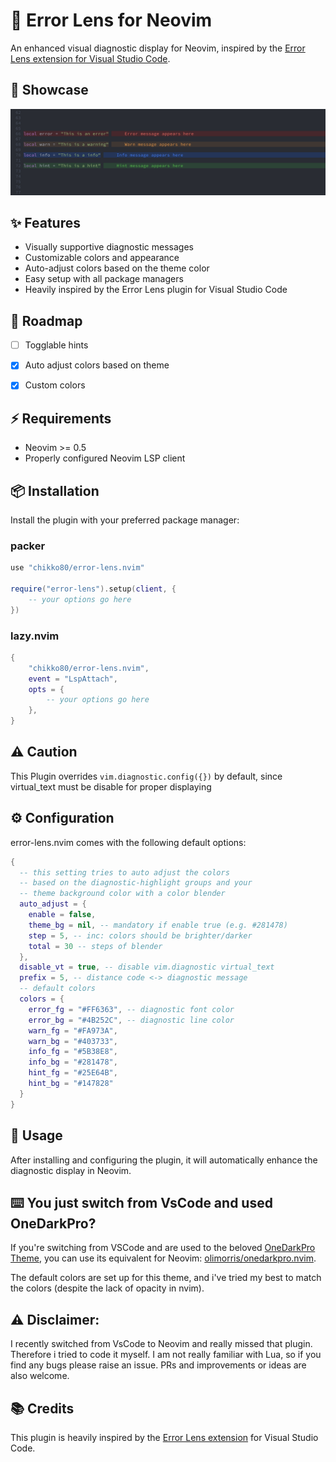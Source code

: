 # 🔎 Error Lens for Neovim

An enhanced visual diagnostic display for Neovim, inspired by the [Error Lens extension for Visual Studio Code](https://github.com/usernamehw/vscode-error-lens).


## 📸 Showcase
![Showcase of all diagnostic hints](media/error_lens_showcase.png "Showcase of all diagnostic hints")

## ✨ Features

- Visually supportive diagnostic messages
- Customizable colors and appearance
- Auto-adjust colors based on the theme color
- Easy setup with all package managers
- Heavily inspired by the Error Lens plugin for Visual Studio Code

## 🚧 Roadmap

- [ ] Togglable hints
- [x] Auto adjust colors based on theme
- [x] Custom colors


## ⚡️ Requirements

- Neovim >= 0.5
- Properly configured Neovim LSP client

## 📦 Installation

Install the plugin with your preferred package manager:

### packer

```lua
use "chikko80/error-lens.nvim"

require("error-lens").setup(client, {
    -- your options go here
})
```

### lazy.nvim

```lua
{
    "chikko80/error-lens.nvim",
    event = "LspAttach",
    opts = {
        -- your options go here
    },
}
```


## ⚠️  Caution
This Plugin overrides ```vim.diagnostic.config({})``` by default, since virtual_text must be disable for proper displaying


## ⚙️ Configuration

error-lens.nvim comes with the following default options:

```lua
{
  -- this setting tries to auto adjust the colors 
  -- based on the diagnostic-highlight groups and your 
  -- theme background color with a color blender
  auto_adjust = {
    enable = false,
    theme_bg = nil, -- mandatory if enable true (e.g. #281478)
    step = 5, -- inc: colors should be brighter/darker
    total = 30 -- steps of blender
  },
  disable_vt = true, -- disable vim.diagnostic virtual_text
  prefix = 5, -- distance code <-> diagnostic message
  -- default colors
  colors = {
    error_fg = "#FF6363", -- diagnostic font color
    error_bg = "#4B252C", -- diagnostic line color
    warn_fg = "#FA973A",
    warn_bg = "#403733",
    info_fg = "#5B38E8",
    info_bg = "#281478",
    hint_fg = "#25E64B",
    hint_bg = "#147828"
  }
}
```


## 🚀 Usage
After installing and configuring the plugin, it will automatically enhance the diagnostic display in Neovim.


## ⌨️  You just switch from VsCode and used OneDarkPro?

If you're switching from VSCode and are used to the beloved [OneDarkPro Theme](https://marketplace.visualstudio.com/items?itemName=zhuangtongfa.Material-theme), 
you can use its equivalent for Neovim: [olimorris/onedarkpro.nvim](https://github.com/olimorris/onedarkpro.nvim).

The default colors are set up for this theme, and i've tried my best to match the colors (despite the lack of opacity in nvim).


## ⚠️ Disclaimer:
I recently switched from VsCode to Neovim and really missed that plugin. Therefore i tried to code it myself.
I am not really familiar with Lua, so if you find any bugs please raise an issue.
PRs and improvements or ideas are also welcome.


## 📚 Credits
This plugin is heavily inspired by the [Error Lens extension](https://github.com/usernamehw/vscode-error-lens) for Visual Studio Code.
